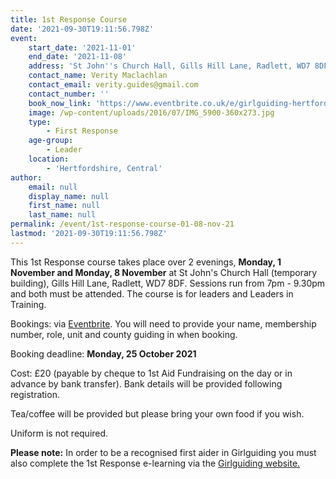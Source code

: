 ```yaml
---
title: 1st Response Course
date: '2021-09-30T19:11:56.798Z'
event:
    start_date: '2021-11-01'
    end_date: '2021-11-08'
    address: 'St John''s Church Hall, Gills Hill Lane, Radlett, WD7 8DF'
    contact_name: Verity Maclachlan
    contact_email: verity.guides@gmail.com
    contact_number: ''
    book_now_link: 'https://www.eventbrite.co.uk/e/girlguiding-hertfordshire-full-1st-response-course-2-x-3-hour-sessions-tickets-182490633397'
    image: /wp-content/uploads/2016/07/IMG_5900-360x273.jpg
    type:
        - First Response
    age-group:
        - Leader
    location:
        - 'Hertfordshire, Central'
author:
    email: null
    display_name: null
    first_name: null
    last_name: null
permalink: /event/1st-response-course-01-08-nov-21
lastmod: '2021-09-30T19:11:56.798Z'
---
```

This 1st Response course takes place over 2 evenings, **Monday, 1 November and Monday, 8 November** at St John's Church Hall (temporary building), Gills Hill Lane, Radlett, WD7 8DF.  Sessions run from 7pm - 9.30pm and both must be attended.  The course is for leaders and Leaders in Training.

Bookings: via [Eventbrite]({{page.event.book_now_link}}).  You will need to provide your name, membership number, role, unit and county guiding in when booking.  

Booking deadline: **Monday, 25 October 2021**

Cost: £20 (payable by cheque to 1st Aid Fundraising on the day or in advance by bank transfer).  Bank details will be provided following registration.

Tea/coffee will be provided but please bring your own food if you wish.

Uniform is not required.

**Please note:**  In order to be a recognised first aider in Girlguiding you must also complete the 1st Response e-learning via the [Girlguiding website.](https://training.girlguiding.org.uk/first-response/?_ga=2.243395270.2123503171.1626684443-707145301.1620647744#/menu/5f1ec172e2dbde2f11ab1d0d)
